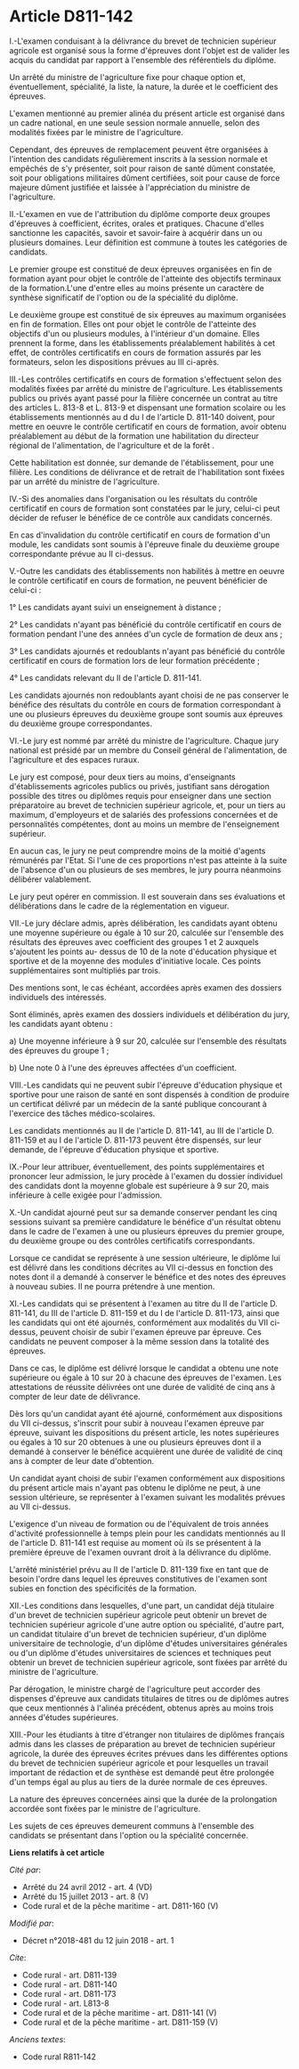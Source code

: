 # Article D811-142

I.-L'examen conduisant à la délivrance du brevet de technicien supérieur agricole est organisé sous la forme d'épreuves dont
l'objet est de valider les acquis du candidat par rapport à l'ensemble des référentiels du diplôme.

Un arrêté du ministre de l'agriculture fixe pour chaque option et, éventuellement, spécialité, la liste, la nature, la durée
et le coefficient des épreuves.

L'examen mentionné au premier alinéa du présent article est organisé dans un cadre national, en une seule session normale
annuelle, selon des modalités fixées par le ministre de l'agriculture.

Cependant, des épreuves de remplacement peuvent être organisées à l'intention des candidats régulièrement inscrits à la
session normale et empêchés de s'y présenter, soit pour raison de santé dûment constatée, soit pour obligations militaires
dûment certifiées, soit pour cause de force majeure dûment justifiée et laissée à l'appréciation du ministre de
l'agriculture.

II.-L'examen en vue de l'attribution du diplôme comporte deux groupes d'épreuves à coefficient, écrites, orales et pratiques.
Chacune d'elles sanctionne les capacités, savoir et savoir-faire à acquérir dans un ou plusieurs domaines. Leur définition
est commune à toutes les catégories de candidats.

Le premier groupe est constitué de deux épreuves organisées en fin de formation ayant pour objet le contrôle de l'atteinte
des objectifs terminaux de la formation.L'une d'entre elles au moins présente un caractère de synthèse significatif de
l'option ou de la spécialité du diplôme.

Le deuxième groupe est constitué de six épreuves au maximum organisées en fin de formation. Elles ont pour objet le contrôle
de l'atteinte des objectifs d'un ou plusieurs modules, à l'intérieur d'un domaine. Elles prennent la forme, dans les
établissements préalablement habilités à cet effet, de contrôles certificatifs en cours de formation assurés par les
formateurs, selon les dispositions prévues au III ci-après.

III.-Les contrôles certificatifs en cours de formation s'effectuent selon des modalités fixées par arrêté du ministre de
l'agriculture. Les établissements publics ou privés ayant passé pour la filière concernée un contrat au titre des articles L.
813-8 et L. 813-9 et dispensant une formation scolaire ou les établissements mentionnés au d du I de l'article D. 811-140
doivent, pour mettre en oeuvre le contrôle certificatif en cours de formation, avoir obtenu préalablement au début de la
formation une habilitation du directeur régional de l'alimentation, de l'agriculture et de la forêt .

Cette habilitation est donnée, sur demande de l'établissement, pour une filière. Les conditions de délivrance et de retrait
de l'habilitation sont fixées par un arrêté du ministre de l'agriculture.

IV.-Si des anomalies dans l'organisation ou les résultats du contrôle certificatif en cours de formation sont constatées par
le jury, celui-ci peut décider de refuser le bénéfice de ce contrôle aux candidats concernés.

En cas d'invalidation du contrôle certificatif en cours de formation d'un module, les candidats sont soumis à l'épreuve
finale du deuxième groupe correspondante prévue au II ci-dessus.

V.-Outre les candidats des établissements non habilités à mettre en oeuvre le contrôle certificatif en cours de formation, ne
peuvent bénéficier de celui-ci :

1° Les candidats ayant suivi un enseignement à distance ;

2° Les candidats n'ayant pas bénéficié du contrôle certificatif en cours de formation pendant l'une des années d'un cycle de
formation de deux ans ;

3° Les candidats ajournés et redoublants n'ayant pas bénéficié du contrôle certificatif en cours de formation lors de leur
formation précédente ;

4° Les candidats relevant du II de l'article D. 811-141.

Les candidats ajournés non redoublants ayant choisi de ne pas conserver le bénéfice des résultats du contrôle en cours de
formation correspondant à une ou plusieurs épreuves du deuxième groupe sont soumis aux épreuves du deuxième groupe
correspondantes.

VI.-Le jury est nommé par arrêté du ministre de l'agriculture. Chaque jury national est présidé par un membre du Conseil
général de l'alimentation, de l'agriculture et des espaces ruraux.

Le jury est composé, pour deux tiers au moins, d'enseignants d'établissements agricoles publics ou privés, justifiant sans
dérogation possible des titres ou diplômes requis pour enseigner dans une section préparatoire au brevet de technicien
supérieur agricole, et, pour un tiers au maximum, d'employeurs et de salariés des professions concernées et de personnalités
compétentes, dont au moins un membre de l'enseignement supérieur.

En aucun cas, le jury ne peut comprendre moins de la moitié d'agents rémunérés par l'Etat. Si l'une de ces proportions n'est
pas atteinte à la suite de l'absence d'un ou plusieurs de ses membres, le jury pourra néanmoins délibérer valablement.

Le jury peut opérer en commission. Il est souverain dans ses évaluations et délibérations dans le cadre de la réglementation
en vigueur.

VII.-Le jury déclare admis, après délibération, les candidats ayant obtenu une moyenne supérieure ou égale à 10 sur 20,
calculée sur l'ensemble des résultats des épreuves avec coefficient des groupes 1 et 2 auxquels s'ajoutent les points au-
dessus de 10 de la note d'éducation physique et sportive et de la moyenne des modules d'initiative locale. Ces points
supplémentaires sont multipliés par trois.

Des mentions sont, le cas échéant, accordées après examen des dossiers individuels des intéressés.

Sont éliminés, après examen des dossiers individuels et délibération du jury, les candidats ayant obtenu :

a) Une moyenne inférieure à 9 sur 20, calculée sur l'ensemble des résultats des épreuves du groupe 1 ;

b) Une note 0 à l'une des épreuves affectées d'un coefficient.

VIII.-Les candidats qui ne peuvent subir l'épreuve d'éducation physique et sportive pour une raison de santé en sont
dispensés à condition de produire un certificat délivré par un médecin de la santé publique concourant à l'exercice des
tâches médico-scolaires.

Les candidats mentionnés au II de l'article D. 811-141, au III de l'article D. 811-159 et au I de l'article D. 811-173
peuvent être dispensés, sur leur demande, de l'épreuve d'éducation physique et sportive.

IX.-Pour leur attribuer, éventuellement, des points supplémentaires et prononcer leur admission, le jury procède à l'examen
du dossier individuel des candidats dont la moyenne globale est supérieure à 9 sur 20, mais inférieure à celle exigée pour
l'admission.

X.-Un candidat ajourné peut sur sa demande conserver pendant les cinq sessions suivant sa première candidature le bénéfice
d'un résultat obtenu dans le cadre de l'examen à une ou plusieurs épreuves du premier groupe, du deuxième groupe ou des
contrôles certificatifs correspondants.

Lorsque ce candidat se représente à une session ultérieure, le diplôme lui est délivré dans les conditions décrites au VII
ci-dessus en fonction des notes dont il a demandé à conserver le bénéfice et des notes des épreuves à nouveau subies. Il ne
pourra prétendre à une mention.

XI.-Les candidats qui se présentent à l'examen au titre du II de l'article D. 811-141, du III de l'article D. 811-159 et du I
de l'article D. 811-173, ainsi que les candidats qui ont été ajournés, conformément aux modalités du VII ci-dessus, peuvent
choisir de subir l'examen épreuve par épreuve. Ces candidats ne peuvent composer à la même session dans la totalité des
épreuves.

Dans ce cas, le diplôme est délivré lorsque le candidat a obtenu une note supérieure ou égale à 10 sur 20 à chacune des
épreuves de l'examen. Les attestations de réussite délivrées ont une durée de validité de cinq ans à compter de leur date de
délivrance.

Dès lors qu'un candidat ayant été ajourné, conformément aux dispositions du VII ci-dessus, s'inscrit pour subir à nouveau
l'examen épreuve par épreuve, suivant les dispositions du présent article, les notes supérieures ou égales à 10 sur 20
obtenues à une ou plusieurs épreuves dont il a demandé à conserver le bénéfice acquièrent une durée de validité de cinq ans à
compter de leur date d'obtention.

Un candidat ayant choisi de subir l'examen conformément aux dispositions du présent article mais n'ayant pas obtenu le
diplôme ne peut, à une session ultérieure, se représenter à l'examen suivant les modalités prévues au VII ci-dessus.

L'exigence d'un niveau de formation ou de l'équivalent de trois années d'activité professionnelle à temps plein pour les
candidats mentionnés au II de l'article D. 811-141 est requise au moment où ils se présentent à la première épreuve de
l'examen ouvrant droit à la délivrance du diplôme.

L'arrêté ministériel prévu au II de l'article D. 811-139 fixe en tant que de besoin l'ordre dans lequel les épreuves
constitutives de l'examen sont subies en fonction des spécificités de la formation.

XII.-Les conditions dans lesquelles, d'une part, un candidat déjà titulaire d'un brevet de technicien supérieur agricole peut
obtenir un brevet de technicien supérieur agricole d'une autre option ou spécialité, d'autre part, un candidat titulaire d'un
brevet de technicien supérieur, d'un diplôme universitaire de technologie, d'un diplôme d'études universitaires générales ou
d'un diplôme d'études universitaires de sciences et techniques peut obtenir un brevet de technicien supérieur agricole, sont
fixées par arrêté du ministre de l'agriculture.

Par dérogation, le ministre chargé de l'agriculture peut accorder des dispenses d'épreuve aux candidats titulaires de titres
ou de diplômes autres que ceux mentionnés à l'alinéa précédent, obtenus après au moins trois années d'études supérieures.

XIII.-Pour les étudiants à titre d'étranger non titulaires de diplômes français admis dans les classes de préparation au
brevet de technicien supérieur agricole, la durée des épreuves écrites prévues dans les différentes options du brevet de
technicien supérieur agricole et pour lesquelles un travail important de rédaction et de synthèse est demandé peut être
prolongée d'un temps égal au plus au tiers de la durée normale de ces épreuves.

La nature des épreuves concernées ainsi que la durée de la prolongation accordée sont fixées par le ministre de
l'agriculture.

Les sujets de ces épreuves demeurent communs à l'ensemble des candidats se présentant dans l'option ou la spécialité
concernée.

**Liens relatifs à cet article**

_Cité par_:

  - Arrêté du 24 avril 2012 - art. 4 (VD)
  - Arrêté du 15 juillet 2013 - art. 8 (V)
  - Code rural et de la pêche maritime - art. D811-160 (V)

_Modifié par_:

  - Décret n°2018-481 du 12 juin 2018 - art. 1

_Cite_:

  - Code rural - art. D811-139
  - Code rural - art. D811-140
  - Code rural - art. D811-173
  - Code rural - art. L813-8
  - Code rural et de la pêche maritime - art. D811-141 (V)
  - Code rural et de la pêche maritime - art. D811-159 (V)

_Anciens textes_:

  - Code rural R811-142
